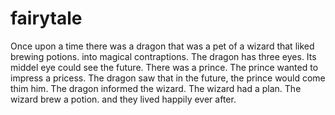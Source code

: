 # fairytale

Once upon a time there was a dragon
that was a pet of a wizard that liked
brewing potions.
into magical contraptions.
The dragon has three eyes.
Its middel eye could see the future.
There was a prince.
The prince wanted to impress a pricess.
The dragon saw that in the future, the prince would come thim him.
The dragon informed the wizard.
The wizard had a plan.
The wizard brew a potion.
and they lived happily ever after.
